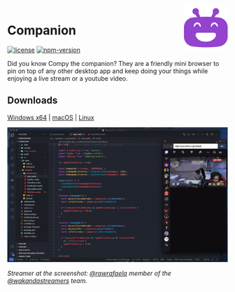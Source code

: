 <img align="right" width="100" src="public/images/compy.svg" />

# Companion

[![license][license-badge]](LICENSE.md)
[![npm-version][npm-version]](https://github.com/brunurd/companion/releases)

Did you know Compy the companion? They are a friendly mini browser to pin on top of any other desktop app and keep doing your things while enjoying a live stream or a youtube video.

## Downloads

[Windows x64][win-download] | [macOS][mac-download] | [Linux][linux-download]

![Screenshot][screenshot]

_Streamer at the screenshot: [@rawrafaela](https://www.twitch.tv/rawrafaela) member of the [@wakandastreamers](https://www.twitch.tv/team/wakandastreamers) team._

[screenshot]: public/images/screenshot.gif
[license-badge]: https://img.shields.io/github/license/brunurd/companion
[npm-version]: https://img.shields.io/github/package-json/v/brunurd/companion
[linux-download]: https://github.com/brunurd/companion/releases/download/v1.5.5/Companion-1.5.5.AppImage
[mac-download]: https://github.com/brunurd/companion/releases/download/v1.5.5/Companion-1.5.5.dmg
[win-download]: https://github.com/brunurd/companion/releases/download/v1.5.5/Companion.1.5.5.exe

